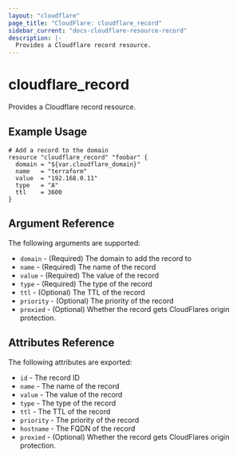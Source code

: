 ```yaml
---
layout: "cloudflare"
page_title: "CloudFlare: cloudflare_record"
sidebar_current: "docs-cloudflare-resource-record"
description: |-
  Provides a Cloudflare record resource.
---
```


# cloudflare\_record

Provides a Cloudflare record resource.

## Example Usage

```
# Add a record to the domain
resource "cloudflare_record" "foobar" {
  domain = "${var.cloudflare_domain}"
  name   = "terraform"
  value  = "192.168.0.11"
  type   = "A"
  ttl    = 3600
}
```

## Argument Reference

The following arguments are supported:

* `domain` - (Required) The domain to add the record to
* `name` - (Required) The name of the record
* `value` - (Required) The value of the record
* `type` - (Required) The type of the record
* `ttl` - (Optional) The TTL of the record
* `priority` - (Optional) The priority of the record
* `proxied` - (Optional) Whether the record gets CloudFlares origin protection.

## Attributes Reference

The following attributes are exported:

* `id` - The record ID
* `name` - The name of the record
* `value` - The value of the record
* `type` - The type of the record
* `ttl` - The TTL of the record
* `priority` - The priority of the record
* `hostname` - The FQDN of the record
* `proxied` - (Optional) Whether the record gets CloudFlares origin protection.

